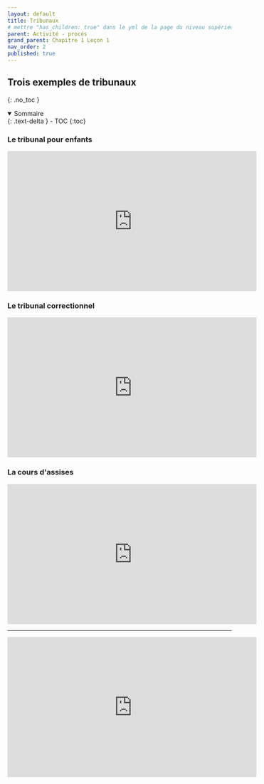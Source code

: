 ```yaml
---
layout: default
title: Tribunaux
# mettre "has_children: true" dans le yml de la page du niveau supérieur
parent: Activité - procès
grand_parent: Chapitre 1 Leçon 1
nav_order: 2
published: true
---
```

## Trois exemples de tribunaux
{: .no_toc }

<details open markdown="block">
  <summary>
    Sommaire
  </summary>
  {: .text-delta }
- TOC
{:toc}
</details>

### Le tribunal pour enfants

<iframe width="560" height="315" src="https://www.youtube.com/embed/MWPN75EW1IA" title="YouTube video player" frameborder="0" allow="accelerometer; autoplay; clipboard-write; encrypted-media; gyroscope; picture-in-picture; web-share" allowfullscreen></iframe>

### Le tribunal correctionnel

<iframe width="560" height="315" src="https://www.youtube.com/embed/r6Y_Fw6czEU?si=B4lnRRcs41XzNW1c" title="YouTube video player" frameborder="0" allow="accelerometer; autoplay; clipboard-write; encrypted-media; gyroscope; picture-in-picture; web-share" allowfullscreen></iframe>

### La cours d'assises

<iframe width="560" height="315" src="https://www.youtube.com/embed/Ff7JicZVpd8" title="YouTube video player" frameborder="0" allow="accelerometer; autoplay; clipboard-write; encrypted-media; gyroscope; picture-in-picture; web-share" allowfullscreen></iframe>

---

<iframe width="560" height="315" src="https://www.youtube.com/embed/nI4VrIBbqic?si=2CTQlhA1uPONkUen" title="YouTube video player" frameborder="0" allow="accelerometer; autoplay; clipboard-write; encrypted-media; gyroscope; picture-in-picture; web-share" allowfullscreen></iframe>